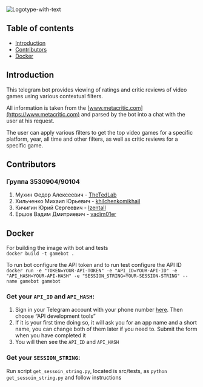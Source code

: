![Logotype-with-text](https://user-images.githubusercontent.com/71270225/134701962-4cddf69f-ca4e-404e-87a1-9d19eeed6d39.png)

## Table of contents

* [Introduction](https://github.com/TheTedLab/game-critic-bot#introduction)
* [Contributors](https://github.com/TheTedLab/game-critic-bot#contributors)
* [Docker](https://github.com/TheTedLab/game-critic-bot#docker)

## Introduction

This telegram bot provides viewing of ratings and critic reviews of video games using various contextual filters.

All information is taken from the [www.metacritic.com](https://www.metacritic.com) and parsed by the bot into a chat with the user at his request.

The user can apply various filters to get the top video games for a specific platform, year, all time and other filters, as well as critic reviews for a specific game.

## Contributors

### Группа 3530904/90104

1. Мухин Федор Алексеевич - [TheTedLab](https://github.com/TheTedLab)
2. Хильченко Михаил Юрьевич - [khilchenkomikhail](https://github.com/khilchenkomikhail)
3. Кичигин Юрий Сергеевич - [Izentall](https://github.com/Izentall)
4. Ершов Вадим Дмитриевич - [vadim01er](https://github.com/vadim01er)

## Docker

For building the image with bot and tests  
`docker build -t gamebot .`

To run bot configure the API token and to run test configure the API ID  
`docker run -e "TOKEN=YOUR-API-TOKEN" -e "API_ID=YOUR-API-ID" -e "API_HASH=YOUR-API-HASH" -e "SESSION_STRING=YOUR-SESSION-STRING" --name gamebot gamebot`

### Get your `API_ID` and `API_HASH`:
1. Sign in your Telegram account with your phone number [here](https://my.telegram.org/). Then choose “API development tools”
2. If it is your first time doing so, it will ask you for an app name and a short name, you can change both of them later if you need to. Submit the form when you have completed it
3. You will then see the `API_ID` and `API_HASH`

### Get your `SESSION_STRING`:
Run script `get_sessoin_string.py`, located is src/tests, as `python get_sessoin_string.py` and follow instructions